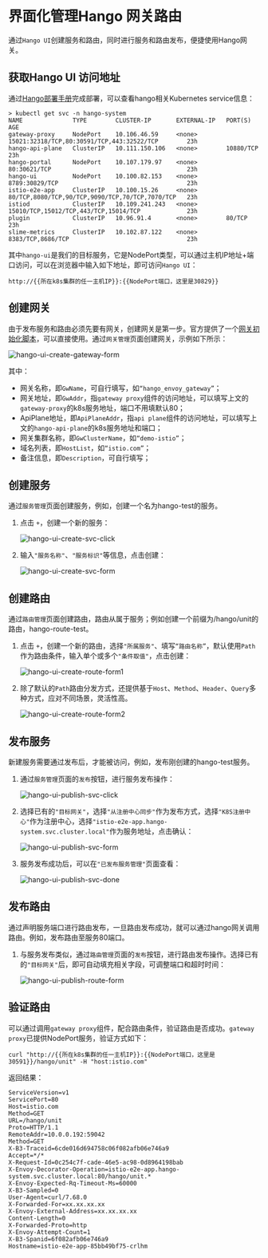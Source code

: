 # 界面化管理Hango 网关路由

通过`Hango UI`创建服务和路由，同时进行服务和路由发布，便捷使用Hango网关。

## 获取Hango UI 访问地址
通过[Hango部署手册](../install/README.zh_CN.md)完成部署，可以查看hango相关Kubernetes service信息：

```shell
> kubectl get svc -n hango-system
NAME              TYPE        CLUSTER-IP       EXTERNAL-IP   PORT(S)                                           AGE
gateway-proxy     NodePort    10.106.46.59     <none>        15021:32318/TCP,80:30591/TCP,443:32522/TCP        23h
hango-api-plane   ClusterIP   10.111.150.106   <none>        10880/TCP                                         23h
hango-portal      NodePort    10.107.179.97    <none>        80:30621/TCP                                      23h
hango-ui          NodePort    10.100.82.153    <none>        8789:30829/TCP                                    23h
istio-e2e-app     ClusterIP   10.100.15.26     <none>        80/TCP,8080/TCP,90/TCP,9090/TCP,70/TCP,7070/TCP   23h
istiod            ClusterIP   10.109.241.243   <none>        15010/TCP,15012/TCP,443/TCP,15014/TCP             23h
plugin            ClusterIP   10.96.91.4       <none>        80/TCP                                            23h
slime-metrics     ClusterIP   10.102.87.122    <none>        8383/TCP,8686/TCP                                 23h
```

其中`hango-ui`是我们的目标服务，它是NodePort类型，可以通过主机IP地址+端口访问，可以在浏览器中输入如下地址，即可访问`Hango UI`：
```shell
http://{{所在k8s集群的任一主机IP}}:{{NodePort端口，这里是30829}}
```

## 创建网关

由于发布服务和路由必须先要有网关，创建网关是第一步。官方提供了一个[网关初始化脚本](../install/init-hango/init.sh)，可以直接使用。通过`网关管理`页面创建网关，示例如下所示：

   ![hango-ui-create-gateway-form](../images/hango-ui-create-gateway-form.png)

其中：
- 网关名称，即`GwName`，可自行填写，如`“hango_envoy_gateway”`；
- 网关地址，即`GwAddr`，指`gateway proxy`组件的访问地址，可以填写上文的`gateway-proxy`的k8s服务地址，端口不用填默认80；
- ApiPlane地址，即`ApiPlaneAddr`，指`api plane`组件的访问地址，可以填写上文的`hango-api-plane`的k8s服务地址和端口；
- 网关集群名称，即`GwClusterName`，如`“demo-istio”`；
- 域名列表，即`HostList`，如`“istio.com”`；
- 备注信息，即`Description`，可自行填写；

## 创建服务

通过`服务管理`页面创建服务，例如，创建一个名为hango-test的服务。

1. 点击 `+`，创建一个新的服务：

   ![hango-ui-create-svc-click](../images/hango-ui-create-svc-click.png)

2. 输入`"服务名称"`、`"服务标识"`等信息，点击创建：

   ![hango-ui-create-svc-form](../images/hango-ui-create-svc-form.png)

## 创建路由

通过`路由管理`页面创建路由，路由从属于服务；例如创建一个前缀为/hango/unit的路由，hango-route-test。

1. 点击 `+`，创建一个新的路由，选择`"所属服务"`、填写`“路由名称”`，默认使用`Path`作为路由条件，输入单个或多个`"条件取值"`，点击创建：

   ![hango-ui-create-route-form1](../images/hango-ui-create-route-form1.png)

2. 除了默认的`Path`路由分发方式，还提供基于`Host`、`Method`、`Header`、`Query`多种方式，应对不同场景，灵活性高。

   ![hango-ui-create-route-form2](../images/hango-ui-create-route-form2.png)


## 发布服务

新建服务需要通过发布后，才能被访问，例如，发布刚创建的hango-test服务。

1. 通过`服务管理`页面的`发布`按钮，进行服务发布操作：
  
   ![hango-ui-publish-svc-click](../images/hango-ui-publish-svc-click.png)

2. 选择已有的`"目标网关"`，选择`"从注册中心同步"`作为发布方式，选择`"K8S注册中心"`作为注册中心，选择`"istio-e2e-app.hango-system.svc.cluster.local"`作为服务地址，点击确认：

   ![hango-ui-publish-svc-form](../images/hango-ui-publish-svc-form.png)

3. 服务发布成功后，可以在`"已发布服务管理"`页面查看：

   ![hango-ui-publish-svc-done](../images/hango-ui-publish-svc-done.png)

## 发布路由

通过声明服务端口进行路由发布，一旦路由发布成功，就可以通过hango网关调用路由。例如，发布路由至服务80端口。

1. 与服务发布类似，通过`路由管理`页面的`发布`按钮，进行路由发布操作。选择已有的`"目标网关"`后，即可自动填充相关字段，可调整端口和超时时间：

    ![hango-ui-publish-route-form](../images/hango-ui-publish-route-form.png)

## 验证路由

可以通过调用`gateway proxy`组件，配合路由条件，验证路由是否成功。`gateway proxy`已提供NodePort服务，验证方式如下：

```shell
curl "http://{{所在k8s集群的任一主机IP}}:{{NodePort端口，这里是30591}}/hango/unit" -H "host:istio.com"
```

返回结果：

```shell
ServiceVersion=v1
ServicePort=80
Host=istio.com
Method=GET
URL=/hango/unit
Proto=HTTP/1.1
RemoteAddr=10.0.0.192:59042
Method=GET
X-B3-Traceid=6cde016d694758c06f082afb06e746a9
Accept=*/*
X-Request-Id=0c254c7f-cade-46e5-ac98-0d8964198bab
X-Envoy-Decorator-Operation=istio-e2e-app.hango-system.svc.cluster.local:80/hango/unit.*
X-Envoy-Expected-Rq-Timeout-Ms=60000
X-B3-Sampled=0
User-Agent=curl/7.68.0
X-Forwarded-For=xx.xx.xx.xx
X-Envoy-External-Address=xx.xx.xx.xx
Content-Length=0
X-Forwarded-Proto=http
X-Envoy-Attempt-Count=1
X-B3-Spanid=6f082afb06e746a9
Hostname=istio-e2e-app-85bb49bf75-crlhm
```


